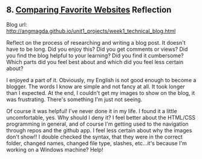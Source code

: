 ## 8. [Comparing Favorite Websites](8_technical_blog/readme.md) Reflection

Blog url: http://angmagda.github.io/unit1_projects/week1_technical_blog.html

Reflect on the process of researching and writing a blog post. It doesn't have to be long. Did you enjoy this? Did you get comments or views? Did you find the blog helpful to your learning? Did you find it cumbersome? Which parts did you feel best about and which did you feel less certain about?

I enjoyed a part of it. Obviously, my English is not good enough to become a blogger. The words I know are simple and not fancy at all. It took longer than I expected. At the end, I couldn't get my images to show on the blog, it was frustrating. There's something I'm just not seeing.

Of course it was helpful! I've never done it in my life. I found it a little uncomfortable, yes. Why should I deny it?
I feel better about the HTML/CSS programming in general, and of course I'm getting used to the navigation through repos and the github app.
I feel less certain about why the images don't show!! I double checked the syntax, that they were in the correct folder, changed names, changed file type, slashes, etc...it's because I'm working on a Windows machine? Help!